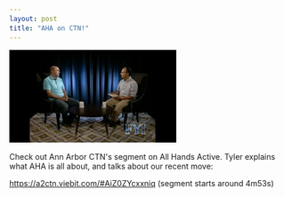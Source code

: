 ```yaml
---
layout: post
title: "AHA on CTN!"
---
```


![AHA on CTN](/img/aha-ctn.jpg)

Check out Ann Arbor CTN's segment on All Hands Active.  Tyler explains what AHA is all about, and talks about our recent move:

<a href="https://a2ctn.viebit.com/#AiZ0ZYcxxniq">https://a2ctn.viebit.com/#AiZ0ZYcxxniq</a> (segment starts around 4m53s)